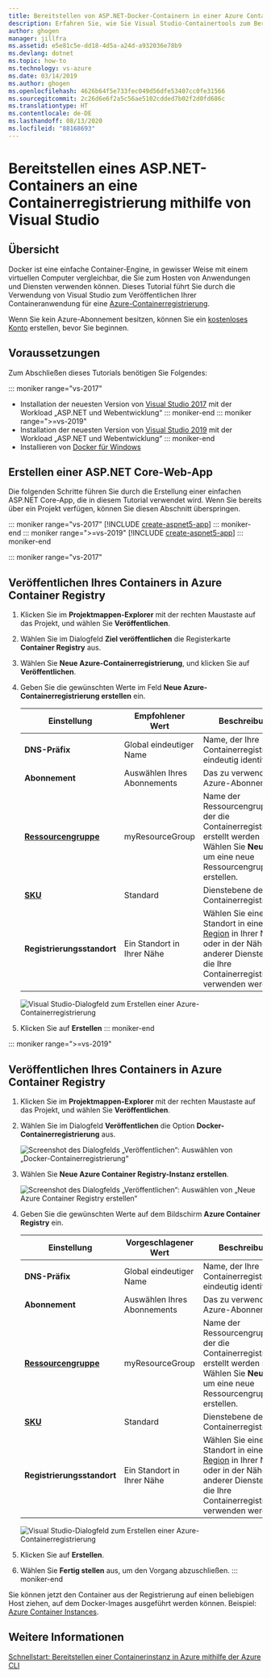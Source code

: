 ```yaml
---
title: Bereitstellen von ASP.NET-Docker-Containern in einer Azure Container Registry-Instanz
description: Erfahren Sie, wie Sie Visual Studio-Containertools zum Bereitstellen einer ASP.NET- oder ASP.NET Core-Web-App in einer Containerregistrierung verwenden.
author: ghogen
manager: jillfra
ms.assetid: e5e81c5e-dd18-4d5a-a24d-a932036e78b9
ms.devlang: dotnet
ms.topic: how-to
ms.technology: vs-azure
ms.date: 03/14/2019
ms.author: ghogen
ms.openlocfilehash: 4626b64f5e733fec049d56dfe53407cc0fe31566
ms.sourcegitcommit: 2c26d6e6f2a5c56ae5102cdded7b02f2d0fd686c
ms.translationtype: HT
ms.contentlocale: de-DE
ms.lasthandoff: 08/13/2020
ms.locfileid: "88168693"
---
```

# <a name="deploy-an-aspnet-container-to-a-container-registry-using-visual-studio"></a>Bereitstellen eines ASP.NET-Containers an eine Containerregistrierung mithilfe von Visual Studio

## <a name="overview"></a>Übersicht

Docker ist eine einfache Container-Engine, in gewisser Weise mit einem virtuellen Computer vergleichbar, die Sie zum Hosten von Anwendungen und Diensten verwenden können.
Dieses Tutorial führt Sie durch die Verwendung von Visual Studio zum Veröffentlichen Ihrer Containeranwendung für eine [Azure-Containerregistrierung](https://azure.microsoft.com/services/container-registry).

Wenn Sie kein Azure-Abonnement besitzen, können Sie ein [kostenloses Konto](https://azure.microsoft.com/free/dotnet/?utm_source=acr-publish-doc&utm_medium=docs&utm_campaign=docs) erstellen, bevor Sie beginnen.

## <a name="prerequisites"></a>Voraussetzungen

Zum Abschließen dieses Tutorials benötigen Sie Folgendes:

::: moniker range="vs-2017"
* Installation der neuesten Version von [Visual Studio 2017](https://visualstudio.microsoft.com/vs/older-downloads/?utm_medium=microsoft&utm_source=docs.microsoft.com&utm_campaign=vs+2017+download) mit der Workload „ASP.NET und Webentwicklung“
::: moniker-end
::: moniker range=">=vs-2019"
* Installation der neuesten Version von [Visual Studio 2019](https://visualstudio.microsoft.com/downloads) mit der Workload „ASP.NET und Webentwicklung“
::: moniker-end
* Installieren von [Docker für Windows](https://docs.docker.com/docker-for-windows/install/)

## <a name="create-an-aspnet-core-web-app"></a>Erstellen einer ASP.NET Core-Web-App

Die folgenden Schritte führen Sie durch die Erstellung einer einfachen ASP.NET Core-App, die in diesem Tutorial verwendet wird. Wenn Sie bereits über ein Projekt verfügen, können Sie diesen Abschnitt überspringen.

::: moniker range="vs-2017"
[!INCLUDE [create-aspnet5-app](../azure/includes/create-aspnet5-app.md)]
::: moniker-end
::: moniker range=">=vs-2019"
[!INCLUDE [create-aspnet5-app](../azure/includes/vs-2019/create-aspnet5-app-2019.md)]
::: moniker-end

::: moniker range="vs-2017"

## <a name="publish-your-container-to-azure-container-registry"></a>Veröffentlichen Ihres Containers in Azure Container Registry

1. Klicken Sie im **Projektmappen-Explorer** mit der rechten Maustaste auf das Projekt, und wählen Sie **Veröffentlichen**.
2. Wählen Sie im Dialogfeld **Ziel veröffentlichen** die Registerkarte **Container Registry** aus.
3. Wählen Sie **Neue Azure-Containerregistrierung**, und klicken Sie auf **Veröffentlichen**.
4. Geben Sie die gewünschten Werte im Feld **Neue Azure-Containerregistrierung erstellen** ein.

    | Einstellung      | Empfohlener Wert  | Beschreibung                                |
    | ------------ |  ------- | -------------------------------------------------- |
    | **DNS-Präfix** | Global eindeutiger Name | Name, der Ihre Containerregistrierung eindeutig identifiziert. |
    | **Abonnement** | Auswählen Ihres Abonnements | Das zu verwendende Azure-Abonnement. |
    | **[Ressourcengruppe](/azure/azure-resource-manager/resource-group-overview)** | myResourceGroup |  Name der Ressourcengruppe, in der die Containerregistrierung erstellt werden soll. Wählen Sie **Neu** aus, um eine neue Ressourcengruppe zu erstellen.|
    | **[SKU](/azure/container-registry/container-registry-skus)** | Standard | Dienstebene der Containerregistrierung  |
    | **Registrierungsstandort** | Ein Standort in Ihrer Nähe | Wählen Sie einen Standort in einer [Region](https://azure.microsoft.com/regions/) in Ihrer Nähe oder in der Nähe anderer Dienste aus, die Ihre Containerregistrierung verwenden werden. |

    ![Visual Studio-Dialogfeld zum Erstellen einer Azure-Containerregistrierung](media/hosting-web-apps-in-docker/vs-acr-provisioning-dialog.png)

5. Klicken Sie auf **Erstellen**
::: moniker-end

::: moniker range=">=vs-2019"
## <a name="publish-your-container-to-azure-container-registry"></a>Veröffentlichen Ihres Containers in Azure Container Registry
1. Klicken Sie im **Projektmappen-Explorer** mit der rechten Maustaste auf das Projekt, und wählen Sie **Veröffentlichen**.
2. Wählen Sie im Dialogfeld **Veröffentlichen** die Option **Docker-Containerregistrierung** aus.

   ![Screenshot des Dialogfelds „Veröffentlichen“: Auswählen von „Docker-Containerregistrierung“](media/container-tools/vs-2019/docker-container-registry.png)

3. Wählen Sie **Neue Azure Container Registry-Instanz erstellen**.
 
   ![Screenshot des Dialogfelds „Veröffentlichen“: Auswählen von „Neue Azure Container Registry erstellen“](media/container-tools/vs-2019/select-existing-or-create-new-azure-container-registry.png)

4. Geben Sie die gewünschten Werte auf dem Bildschirm **Azure Container Registry** ein.

    | Einstellung      | Vorgeschlagener Wert  | Beschreibung                                |
    | ------------ |  ------- | -------------------------------------------------- |
    | **DNS-Präfix** | Global eindeutiger Name | Name, der Ihre Containerregistrierung eindeutig identifiziert. |
    | **Abonnement** | Auswählen Ihres Abonnements | Das zu verwendende Azure-Abonnement. |
    | **[Ressourcengruppe](/azure/azure-resource-manager/resource-group-overview)** | myResourceGroup |  Name der Ressourcengruppe, in der die Containerregistrierung erstellt werden soll. Wählen Sie **Neu** aus, um eine neue Ressourcengruppe zu erstellen.|
    | **[SKU](/azure/container-registry/container-registry-skus)** | Standard | Dienstebene der Containerregistrierung  |
    | **Registrierungsstandort** | Ein Standort in Ihrer Nähe | Wählen Sie einen Standort in einer [Region](https://azure.microsoft.com/regions/) in Ihrer Nähe oder in der Nähe anderer Dienste aus, die Ihre Containerregistrierung verwenden werden. |

    ![Visual Studio-Dialogfeld zum Erstellen einer Azure-Containerregistrierung](media/hosting-web-apps-in-docker/vs-acr-provisioning-dialog-2019.png)

5. Klicken Sie auf **Erstellen**.

6. Wählen Sie **Fertig stellen** aus, um den Vorgang abzuschließen.
::: moniker-end

Sie können jetzt den Container aus der Registrierung auf einen beliebigen Host ziehen, auf dem Docker-Images ausgeführt werden können. Beispiel: [Azure Container Instances](/azure/container-instances/container-instances-tutorial-deploy-app).

## <a name="see-also"></a>Weitere Informationen

[Schnellstart: Bereitstellen einer Containerinstanz in Azure mithilfe der Azure CLI](/azure/container-instances/container-instances-quickstart)
